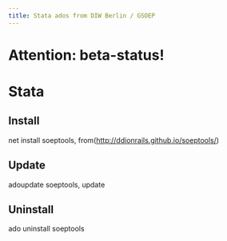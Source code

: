 ```yaml
---
title: Stata ados from DIW Berlin / GSOEP
---
```


# Attention: beta-status!

# Stata

## Install
net install soeptools, from(http://ddionrails.github.io/soeptools/)

## Update
adoupdate soeptools, update

## Uninstall
ado uninstall soeptools
